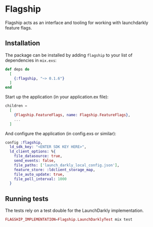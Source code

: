 # Flagship

Flagship acts as an interface and tooling for working with launchdarkly feature flags.

## Installation

The package can be installed by adding `flagship` to your list of dependencies in `mix.exs`:

```elixir
def deps do
  [
    {:flagship, "~> 0.1.6"}
  ]
end
```

Start up the application (in your application.ex file):
```elixir
children =
  [
    {Flagship.FeatureFlags, name: Flagship.FeatureFlags},
    ...
  ]
```

And configure the application (in config.exs or similar):
```elixir
config :flagship,
  ld_sdk_key: "<ENTER SDK KEY HERE>",
  ld_client_options: %{
    file_datasource: true,
    send_events: false,
    file_paths: ['launch_darkly_local_config.json'],
    feature_store: :ldclient_storage_map,
    file_auto_update: true,
    file_poll_interval: 1000
  }
```

## Running tests
The tests rely on a test double for the LaunchDarkly implementation.
```elixir
FLAGSHIP_IMPLEMENTATION=Flagship.LaunchDarklyTest mix test
```


